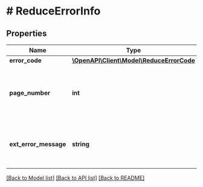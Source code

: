 # # ReduceErrorInfo

## Properties

Name | Type | Description | Notes
------------ | ------------- | ------------- | -------------
**error_code** | [**\OpenAPI\Client\Model\ReduceErrorCode**](ReduceErrorCode.md) |  | [optional] 
**page_number** | **int** | The number of the page processed when the error occured. | [optional] [readonly] 
**ext_error_message** | **string** | The error message associated with the error, if any. | [optional] [readonly] 

[[Back to Model list]](../../README.md#documentation-for-models) [[Back to API list]](../../README.md#documentation-for-api-endpoints) [[Back to README]](../../README.md)


